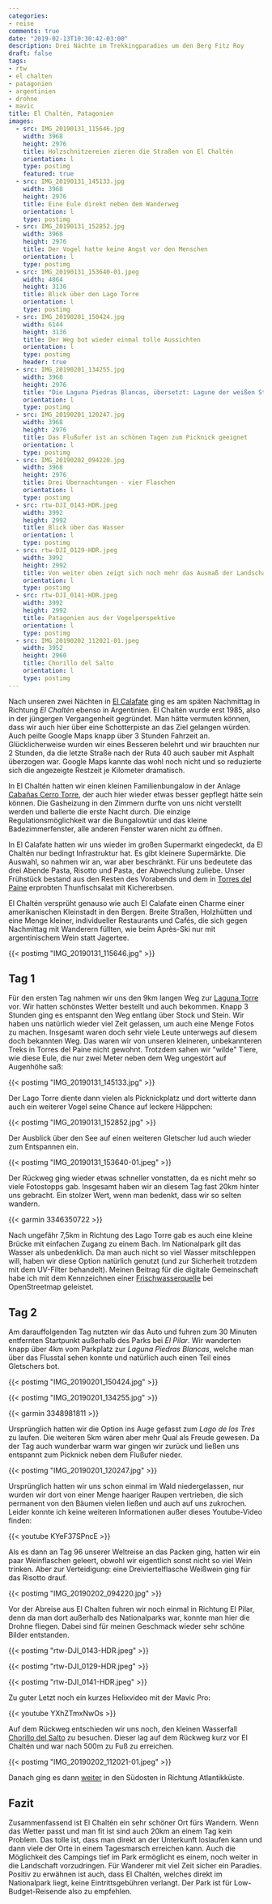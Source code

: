 ```yaml
---
categories:
- reise
comments: true
date: "2019-02-13T10:30:42-03:00"
description: Drei Nächte im Trekkingparadies um den Berg Fitz Roy
draft: false
tags:
- rtw
- el chalten
- patagonien
- argentinien
- drohne
- mavic
title: El Chaltén, Patagonien
images:
  - src: IMG_20190131_115646.jpg
    width: 3968
    height: 2976
    title: Holzschnitzereien zieren die Straßen von El Chaltén
    orientation: l
    type: postimg
    featured: true
  - src: IMG_20190131_145133.jpg
    width: 3968
    height: 2976
    title: Eine Eule direkt neben dem Wanderweg
    orientation: l
    type: postimg
  - src: IMG_20190131_152852.jpg
    width: 3968
    height: 2976
    title: Der Vogel hatte keine Angst vor den Menschen
    orientation: l
    type: postimg
  - src: IMG_20190131_153640-01.jpeg
    width: 4864
    height: 3136
    title: Blick über den Lago Torre
    orientation: l
    type: postimg
  - src: IMG_20190201_150424.jpg
    width: 6144
    height: 3136
    title: Der Weg bot wieder einmal tolle Aussichten
    orientation: l
    type: postimg
    header: true
  - src: IMG_20190201_134255.jpg
    width: 3968
    height: 2976
    title: "Die Laguna Piedras Blancas, übersetzt: Lagune der weißen Steine"
    orientation: l
    type: postimg
  - src: IMG_20190201_120247.jpg
    width: 3968
    height: 2976
    title: Das Flußufer ist an schönen Tagen zum Picknick geeignet
    orientation: l
    type: postimg
  - src: IMG_20190202_094220.jpg
    width: 3968
    height: 2976
    title: Drei Übernachtungen - vier Flaschen
    orientation: l
    type: postimg
  - src: rtw-DJI_0143-HDR.jpeg
    width: 3992
    height: 2992
    title: Blick über das Wasser
    orientation: l
    type: postimg
  - src: rtw-DJI_0129-HDR.jpeg
    width: 3992
    height: 2992
    title: Von weiter oben zeigt sich noch mehr das Ausmaß der Landschaft
    orientation: l
    type: postimg
  - src: rtw-DJI_0141-HDR.jpeg
    width: 3992
    height: 2992
    title: Patagonien aus der Vogelperspektive
    orientation: l
    type: postimg
  - src: IMG_20190202_112021-01.jpeg
    width: 3952
    height: 2960
    title: Chorillo del Salto
    orientation: l
    type: postimg
---
```


Nach unseren zwei Nächten in [El Calafate](/post/rtw-el-calafate/) ging es am späten Nachmittag in Richtung _El Chaltén_ ebenso in Argentinien. El Chaltén wurde erst 1985, also in der jüngergen Vergangenheit gegründet. Man hätte vermuten können, dass wir auch hier über eine Schotterpiste an das Ziel gelangen würden. Auch peilte Google Maps knapp über 3 Stunden Fahrzeit an. Glücklicherweise wurden wir eines Besseren belehrt und wir brauchten nur 2 Stunden, da die letzte Straße nach der Ruta 40 auch sauber mit Asphalt überzogen war. Google Maps kannte das wohl noch nicht und so reduzierte sich die angezeigte Restzeit je Kilometer dramatisch.

In El Chaltén hatten wir einen kleinen Familienbungalow in der Anlage [Cabañas Cerro Torre](https://goo.gl/maps/NEudVEAKMWp), der auch hier wieder etwas besser gepflegt hätte sein können. Die Gasheizung in den Zimmern durfte von uns nicht verstellt werden und ballerte die erste Nacht durch. Die einzige Regulationsmöglichkeit war die Bungalowtür und das kleine Badezimmerfenster, alle anderen Fenster waren nicht zu öffnen.

In El Calafate hatten wir uns wieder im großen Supermarkt eingedeckt, da El Chaltén nur bedingt Infrastruktur hat. Es gibt kleinere Supermärkte. Die Auswahl, so nahmen wir an, war aber beschränkt. Für uns bedeutete das drei Abende Pasta, Risotto und Pasta, der Abwechslung zuliebe. Unser Frühstück bestand aus den Resten des Vorabends und dem in [Torres del Paine](/post/rtw-torres-del-paine/) erprobten Thunfischsalat mit Kichererbsen.

El Chaltén versprüht genauso wie auch El Calafate einen Charme einer amerikanischen Kleinstadt in den Bergen. Breite Straßen, Holzhütten und eine Menge kleiner, individueller Restaurants und Cafés, die sich gegen Nachmittag mit Wanderern füllten, wie beim Après-Ski nur mit argentinischem Wein statt Jagertee.

{{< postimg "IMG_20190131_115646.jpg" >}}

## Tag 1

Für den ersten Tag nahmen wir uns den 9km langen Weg zur [Laguna Torre](https://goo.gl/maps/cxACY72h99t) vor. Wir hatten schönstes Wetter bestellt und auch bekommen. Knapp 3 Stunden ging es entspannt den Weg entlang über Stock und Stein. Wir haben uns natürlich wieder viel Zeit gelassen, um auch eine Menge Fotos zu machen. Insgesamt waren doch sehr viele Leute unterwegs auf diesem doch bekannten Weg. Das waren wir von unseren kleineren, unbekannteren Treks in Torres del Paine nicht gewohnt. Trotzdem sahen wir "wilde" Tiere, wie diese Eule, die nur zwei Meter neben dem Weg ungestört auf Augenhöhe saß:

{{< postimg "IMG_20190131_145133.jpg" >}}

Der Lago Torre diente dann vielen als Picknickplatz und dort witterte dann auch ein weiterer Vogel seine Chance auf leckere Häppchen:

{{< postimg "IMG_20190131_152852.jpg" >}}

Der Ausblick über den See auf einen weiteren Gletscher lud auch wieder zum Entspannen ein.

{{< postimg "IMG_20190131_153640-01.jpeg" >}}

Der Rückweg ging wieder etwas schneller vonstatten, da es nicht mehr so viele Fotostopps gab. Insgesamt haben wir an diesem Tag fast 20km hinter uns gebracht. Ein stolzer Wert, wenn man bedenkt, dass wir so selten wandern.

{{< garmin 3346350722 >}}

Nach ungefähr 7,5km in Richtung des Lago Torre gab es auch eine kleine Brücke mit einfachen Zugang zu einem Bach. Im Nationalpark gilt das Wasser als unbedenklich. Da man auch nicht so viel Wasser mitschleppen will, haben wir diese Option natürlich genutzt (und zur Sicherheit trotzdem mit dem UV-Filter behandelt). Meinen Beitrag für die digitale Gemeinschaft habe ich mit dem Kennzeichnen einer [Frischwasserquelle](https://www.openstreetmap.org/node/6250551530) bei OpenStreetmap geleistet.

## Tag 2

Am darauffolgenden Tag nutzten wir das Auto und fuhren zum 30 Minuten entfernten Startpunkt außerhalb des Parks bei _El Pilar_. Wir wanderten knapp über 4km vom Parkplatz zur _Laguna Piedras Blancas_, welche man über das Flusstal sehen konnte und natürlich auch einen Teil eines Gletschers bot.

{{< postimg "IMG_20190201_150424.jpg" >}}

{{< postimg "IMG_20190201_134255.jpg" >}}

{{< garmin 3348981811 >}}

Ursprünglich hatten wir die Option ins Auge gefasst zum _Lago de los Tres_ zu laufen. Die weiteren 5km wären aber mehr Qual als Freude gewesen. Da der Tag auch wunderbar warm war gingen wir zurück und ließen uns entspannt zum Picknick neben dem Flußufer nieder.

{{< postimg "IMG_20190201_120247.jpg" >}}

Ursprünglich hatten wir uns schon einmal im Wald niedergelassen, nur wurden wir dort von einer Menge haariger Raupen vertrieben, die sich permanent von den Bäumen vielen ließen und auch auf uns zukrochen. Leider konnte ich keine weiteren Informationen außer dieses Youtube-Video finden:

{{< youtube KYeF37SPncE >}}

Als es dann an Tag 96 unserer Weltreise an das Packen ging, hatten wir ein paar Weinflaschen geleert, obwohl wir eigentlich sonst nicht so viel Wein trinken. Aber zur Verteidigung: eine Dreiviertelflasche Weißwein ging für das Risotto drauf.

{{< postimg "IMG_20190202_094220.jpg" >}}

Vor der Abreise aus El Chalten fuhren wir noch einmal in Richtung El Pilar, denn da man dort außerhalb des Nationalparks war, konnte man hier die Drohne fliegen. Dabei sind für meinen Geschmack wieder sehr schöne Bilder entstanden.

{{< postimg "rtw-DJI_0143-HDR.jpeg" >}}

{{< postimg "rtw-DJI_0129-HDR.jpeg" >}}

{{< postimg "rtw-DJI_0141-HDR.jpeg" >}}

Zu guter Letzt noch ein kurzes Helixvideo mit der Mavic Pro:

{{< youtube YXhZTmxNwOs >}}

Auf dem Rückweg entschieden wir uns noch, den kleinen Wasserfall [Chorillo del Salto](https://goo.gl/maps/5ftRnWWNkvo) zu besuchen. Dieser lag auf dem Rückweg kurz vor El Chaltén und war nach 500m zu Fuß zu erreichen.

{{< postimg "IMG_20190202_112021-01.jpeg" >}}

Danach ging es dann [weiter](/post/rtw-nach-feuerland/) in den Südosten in Richtung Atlantikküste.

## Fazit

Zusammenfassend ist El Chaltén ein sehr schöner Ort fürs Wandern. Wenn das Wetter passt und man fit ist sind auch 20km an einem Tag kein Problem. Das tolle ist, dass man direkt an der Unterkunft loslaufen kann und dann viele der Orte in einem Tagesmarsch erreichen kann. Auch die Möglichkeit des Campings tief im Park ermöglicht es einem, noch weiter in die Landschaft vorzudringen. Für Wanderer mit viel Zeit sicher ein Paradies. Positiv zu erwähnen ist auch, dass El Chaltén, welches direkt im Nationalpark liegt, keine Eintrittsgebühren verlangt. Der Park ist für Low-Budget-Reisende also zu empfehlen.
